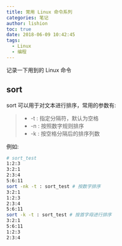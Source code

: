 ```yaml
---
title: 常用 Linux 命令系列
categories: 笔记
author: lishion
toc: true
date: 2018-06-09 10:42:45
tags: 
  - Linux
  - 编程
---
```


记录一下用到的 Linux 命令

## sort

sort 可以用于对文本进行排序，常用的参数有:

> * -t : 指定分隔符，默认为空格
> * -n : 按照数字规则排序
> * -k : 按空格分隔后的排序列数

例如:

```bash
# sort_test
1:2:3
3:2:1
2:3:4
5:6:11
sort -nk -t : sort_test # 按数字排序
3:2:1
1:2:3
2:3:4
5:6:11
sort -k -t : sort_test # 按首字母进行排序
3:2:1
5:6:11
1:2:3
2:3:4

```

